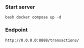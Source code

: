### Start server

`bash
docker compose up -d
`

### Endpoint

`
http://0.0.0.0:8888/transactions/
`
